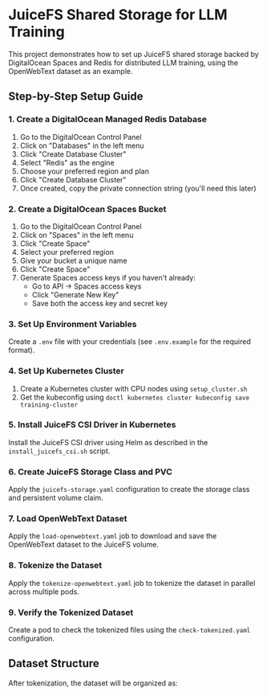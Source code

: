 # JuiceFS Shared Storage for LLM Training

This project demonstrates how to set up JuiceFS shared storage backed by DigitalOcean Spaces and Redis for distributed LLM training, using the OpenWebText dataset as an example.

## Step-by-Step Setup Guide

### 1. Create a DigitalOcean Managed Redis Database

1. Go to the DigitalOcean Control Panel
2. Click on "Databases" in the left menu
3. Click "Create Database Cluster"
4. Select "Redis" as the engine
5. Choose your preferred region and plan
6. Click "Create Database Cluster"
7. Once created, copy the private connection string (you'll need this later)

### 2. Create a DigitalOcean Spaces Bucket

1. Go to the DigitalOcean Control Panel
2. Click on "Spaces" in the left menu
3. Click "Create Space"
4. Select your preferred region
5. Give your bucket a unique name
6. Click "Create Space"
7. Generate Spaces access keys if you haven't already:
   - Go to API -> Spaces access keys
   - Click "Generate New Key"
   - Save both the access key and secret key

### 3. Set Up Environment Variables

Create a `.env` file with your credentials (see `.env.example` for the required format).

### 4. Set Up Kubernetes Cluster

1. Create a Kubernetes cluster with CPU nodes using `setup_cluster.sh`
2. Get the kubeconfig using `doctl kubernetes cluster kubeconfig save training-cluster`

### 5. Install JuiceFS CSI Driver in Kubernetes

Install the JuiceFS CSI driver using Helm as described in the `install_juicefs_csi.sh` script.

### 6. Create JuiceFS Storage Class and PVC

Apply the `juicefs-storage.yaml` configuration to create the storage class and persistent volume claim.

### 7. Load OpenWebText Dataset

Apply the `load-openwebtext.yaml` job to download and save the OpenWebText dataset to the JuiceFS volume.

### 8. Tokenize the Dataset

Apply the `tokenize-openwebtext.yaml` job to tokenize the dataset in parallel across multiple pods.

### 9. Verify the Tokenized Dataset

Create a pod to check the tokenized files using the `check-tokenized.yaml` configuration.

## Dataset Structure

After tokenization, the dataset will be organized as:

```